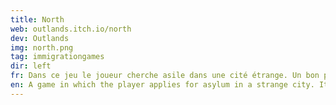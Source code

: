 ```yaml
---
title: North
web: outlands.itch.io/north
dev: Outlands
img: north.png
tag: immigrationgames
dir: left
fr: Dans ce jeu le joueur cherche asile dans une cité étrange. Un bon point de départ pour les discussions sur la destitution et le fait de se retrouver entouré d’un nouveau contexte, dans lequel toute connaissance et liens sociaux précédents sont effacées.
en: A game in which the player applies for asylum in a strange city. It's a good starting point for discussions of displacement, being surrounded by a new context in which previous knowledge and relationships are erased.
---
```

